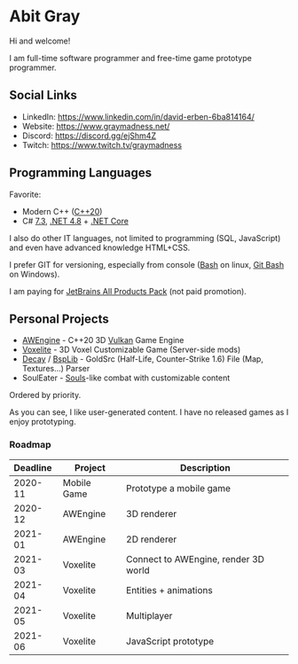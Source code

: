 # Abit Gray

Hi and welcome!

I am full-time software programmer and free-time game prototype programmer.


## Social Links

- LinkedIn: https://www.linkedin.com/in/david-erben-6ba814164/
- Website: https://www.graymadness.net/
- Discord: https://discord.gg/ejShm4Z
- Twitch: https://www.twitch.tv/graymadness

## Programming Languages

Favorite:
- Modern C++ ([C++20](https://en.cppreference.com/w/cpp/20))
- C# [7.3](https://docs.microsoft.com/en-us/dotnet/csharp/whats-new/csharp-7-3), [.NET 4.8](https://en.wikipedia.org/wiki/.NET_Framework_version_history#.NET_Framework_4.8) + [.NET Core](https://en.wikipedia.org/wiki/.NET_Core)

I also do other IT languages, not limited to programming (SQL, JavaScript) and even have advanced knowledge HTML+CSS.

I prefer GIT for versioning, especially from console ([Bash](https://en.wikipedia.org/wiki/Bash_(Unix_shell)) on linux, [Git Bash](https://gitforwindows.org/) on Windows).

I am paying for [JetBrains All Products Pack](https://www.jetbrains.com/all/) (not paid promotion).


## Personal Projects
- [AWEngine](https://github.com/graymadness/AWEngine) - C++20 3D [Vulkan](https://www.khronos.org/vulkan/) Game Engine
- [Voxelite](https://github.com/voxelite/Voxelite) - 3D Voxel Customizable Game (Server-side mods)
- [Decay](https://github.com/AbitTheGray/Decay-Library) / [BspLib](https://github.com/AbitTheGray/BspLib) - GoldSrc (Half-Life, Counter-Strike 1.6) File (Map, Textures...) Parser
- SoulEater - [Souls](https://en.wikipedia.org/wiki/Souls_(series))-like combat with customizable content

Ordered by priority.

As you can see, I like user-generated content.
I have no released games as I enjoy prototyping.

### Roadmap

|  Deadline  | Project  | Description |
|:-----------|----------|-------------|
| 2020-11    | Mobile Game | Prototype a mobile game
| 2020-12    | AWEngine | 3D renderer
| 2021-01    | AWEngine | 2D renderer
| 2021-03    | Voxelite | Connect to AWEngine, render 3D world
| 2021-04    | Voxelite | Entities + animations
| 2021-05    | Voxelite | Multiplayer
| 2021-06    | Voxelite | JavaScript prototype
